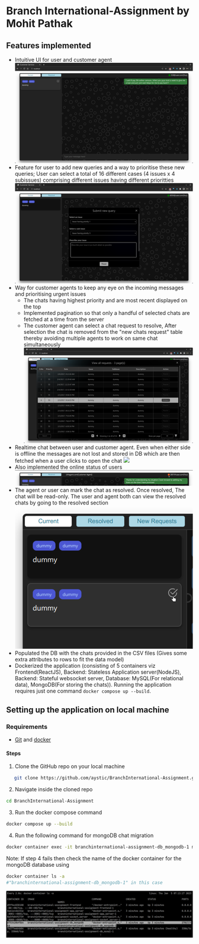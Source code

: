# Branch International-Assignment by Mohit Pathak

## Features implemented

- Intuitive UI for user and customer agent
  ![](images/Screenshot%20from%202023-01-05%2006-15-52.png)
- Feature for user to add new queries and a way to prioritise these new queries; User can select a total of 16 different cases (4 issues x 4 subissues) comprising different issues having different prioritties
  ![](images/Screenshot%20from%202023-01-05%2006-21-27.png)
- Way for customer agents to keep any eye on the incoming messages and prioritising urgent issues
  - The chats having highest priority and are most recent displayed on the top
  - Implemented pagination so that only a handful of selected chats are fetched at a time from the server
  - The customer agent can select a chat request to resolve, After selection the chat is removed from the "new chats request" table thereby avoiding multiple agents to work on same chat simultaneously
    ![](images/Screenshot%20from%202023-01-05%2006-18-13.png)
- Realtime chat between user and customer agent. Even when either side is offline the messages are not lost and stored in DB which are then fetched when a user clicks to open the chat
  ![](images/video.gif)
- Also implemented the online status of users
  ![](images/Screenshot%20from%202023-01-05%2008-05-56.png)
- The agent or user can mark the chat as resolved. Once resolved, The chat will be read-only. The user and agent both can view the resolved chats by going to the resolved section
  ![](images/Screenshot%20from%202023-01-05%2006-54-06.png)
- Populated the DB with the chats provided in the CSV files (Gives some extra attributes to rows to fit the data model)
- Dockerized the application (consisting of 5 containers viz Frontend(ReactJS), Backend: Stateless Application server(NodeJS), Backend: Stateful websocket server, Database: MySQL(For relational data), MongoDB(For storing the chats)). Running the application requires just one command `docker compose up --build`.

## Setting up the application on local machine

### Requirements

- [Git](https://git-scm.com/downloads) and [docker](https://get.docker.com/)

#### Steps

1. Clone the GitHub repo on your local machine

```bash
   git clone https://github.com/aystic/BranchInternational-Assignment.git
```

2. Navigate inside the cloned repo

```bash
cd BranchInternational-Assignment
```

3. Run the docker compose command

```bash
docker compose up --build
```

4. Run the following command for mongoDB chat migration

```bash
docker container exec -it branchinternational-assignment-db_mongodb-1 mongoimport --type=csv -d BranchBackend -c chats  --columnsHaveTypes --fields 'chatID.int64(),userID.int64(),agentID.int64(),type.string(),sender.string(),timestamp.string(),message.string()' --file=ChatsMongo.csv
```

Note: If step 4 fails then check the name of the docker container for the mongoDB database using

```bash
docker container ls -a
#"branchinternational-assignment-db_mongodb-1" in this case
```

![](images/Screenshot%20from%202023-01-05%2007-13-25.png)
